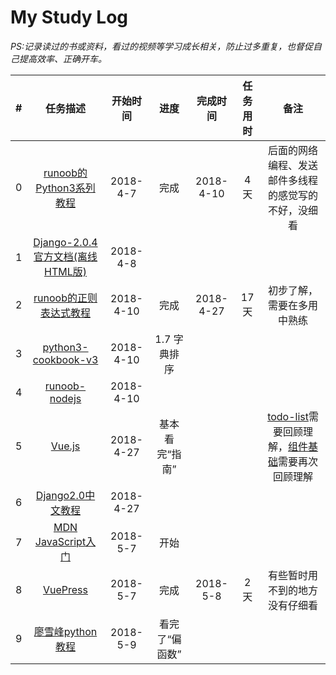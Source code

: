 # My Study Log
*PS:记录读过的书或资料，看过的视频等学习成长相关，防止过多重复，也督促自己提高效率、正确开车。*

|  #   |                           任务描述                           | 开始时间  |      进度      | 完成时间  | 任务用时 |                             备注                             |
| :--: | :----------------------------------------------------------: | :-------: | :------------: | :-------: | :------: | :----------------------------------------------------------: |
|  0   | [runoob的Python3系列教程](http://www.runoob.com/python3/python3-tutorial.html) | 2018-4-7  |      完成      | 2018-4-10 |   4天    |     后面的网络编程、发送邮件多线程的感觉写的不好，没细看     |
|  1   | [Django-2.0.4官方文档(离线HTML版)](https://docs.djangoproject.com/m/docs/django-docs-2.0-zh-hans.zip) | 2018-4-8  |                |           |          |                                                              |
|  2   | [runoob的正则表达式教程](http://www.runoob.com/regexp/regexp-tutorial.html) | 2018-4-10 |      完成      | 2018-4-27 |   17天   |                  初步了解，需要在多用中熟练                  |
|  3   | [python3-cookbook-v3](http://python3-cookbook.readthedocs.io/zh_CN/latest/index.html) | 2018-4-10 |  1.7 字典排序  |           |          |                                                              |
|  4   | [runoob-nodejs](http://www.runoob.com/nodejs/nodejs-tutorial.html) | 2018-4-10 |                |           |          |                                                              |
|  5   |           [Vue.js](https://cn.vuejs.org/v2/guide/)           | 2018-4-27 | 基本看完“指南” |           |          | [todo-list](https://cn.vuejs.org/v2/guide/list.html#%E4%B8%80%E4%B8%AA%E7%BB%84%E4%BB%B6%E7%9A%84-v-for)需要回顾理解，[组件基础](https://cn.vuejs.org/v2/guide/components.html)需要再次回顾理解 |
|  6   |     [Django2.0中文教程](http://djangobook.py3k.cn/2.0/)      | 2018-4-27 |                |           |          |                                                              |
|  7   | [MDN JavaScript入门](https://developer.mozilla.org/zh-CN/docs/Web/JavaScript) | 2018-5-7  |      开始      |           |          |                                                              |
|  8   |          [VuePress](https://vuepress.vuejs.org/zh/)          | 2018-5-7  |      完成      | 2018-5-8  |   2天    |                有些暂时用不到的地方没有仔细看                |
|  9   | [廖雪峰python教程](https://www.liaoxuefeng.com/wiki/0014316089557264a6b348958f449949df42a6d3a2e542c000) | 2018-5-9  | 看完了“偏函数” |           |          |                                                              |
